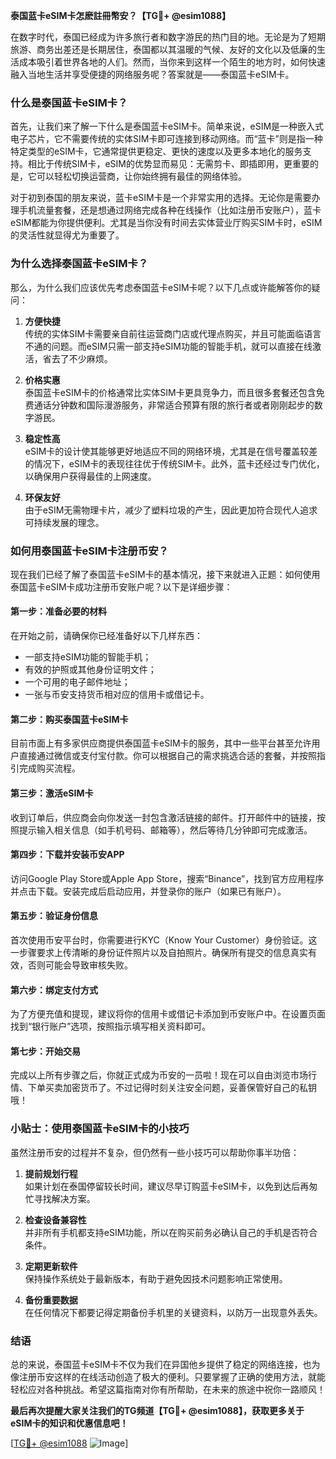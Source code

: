 **泰国蓝卡eSIM卡怎麽註冊幣安？【TG💪+ @esim1088】**

在数字时代，泰国已经成为许多旅行者和数字游民的热门目的地。无论是为了短期旅游、商务出差还是长期居住，泰国都以其温暖的气候、友好的文化以及低廉的生活成本吸引着世界各地的人们。然而，当你来到这样一个陌生的地方时，如何快速融入当地生活并享受便捷的网络服务呢？答案就是——泰国蓝卡eSIM卡。

### 什么是泰国蓝卡eSIM卡？

首先，让我们来了解一下什么是泰国蓝卡eSIM卡。简单来说，eSIM是一种嵌入式电子芯片，它不需要传统的实体SIM卡即可连接到移动网络。而“蓝卡”则是指一种特定类型的eSIM卡，它通常提供更稳定、更快的速度以及更多本地化的服务支持。相比于传统SIM卡，eSIM的优势显而易见：无需剪卡、即插即用，更重要的是，它可以轻松切换运营商，让你始终拥有最佳的网络体验。

对于初到泰国的朋友来说，蓝卡eSIM卡是一个非常实用的选择。无论你是需要办理手机流量套餐，还是想通过网络完成各种在线操作（比如注册币安账户），蓝卡eSIM都能为你提供便利。尤其是当你没有时间去实体营业厅购买SIM卡时，eSIM的灵活性就显得尤为重要了。

### 为什么选择泰国蓝卡eSIM卡？

那么，为什么我们应该优先考虑泰国蓝卡eSIM卡呢？以下几点或许能解答你的疑问：

1. **方便快捷**  
   传统的实体SIM卡需要亲自前往运营商门店或代理点购买，并且可能面临语言不通的问题。而eSIM只需一部支持eSIM功能的智能手机，就可以直接在线激活，省去了不少麻烦。

2. **价格实惠**  
   泰国蓝卡eSIM卡的价格通常比实体SIM卡更具竞争力，而且很多套餐还包含免费通话分钟数和国际漫游服务，非常适合预算有限的旅行者或者刚刚起步的数字游民。

3. **稳定性高**  
   eSIM卡的设计使其能够更好地适应不同的网络环境，尤其是在信号覆盖较差的情况下，eSIM卡的表现往往优于传统SIM卡。此外，蓝卡还经过专门优化，以确保用户获得最佳的上网速度。

4. **环保友好**  
   由于eSIM无需物理卡片，减少了塑料垃圾的产生，因此更加符合现代人追求可持续发展的理念。

### 如何用泰国蓝卡eSIM卡注册币安？

现在我们已经了解了泰国蓝卡eSIM卡的基本情况，接下来就进入正题：如何使用泰国蓝卡eSIM卡成功注册币安账户呢？以下是详细步骤：

#### 第一步：准备必要的材料

在开始之前，请确保你已经准备好以下几样东西：
- 一部支持eSIM功能的智能手机；
- 有效的护照或其他身份证明文件；
- 一个可用的电子邮件地址；
- 一张与币安支持货币相对应的信用卡或借记卡。

#### 第二步：购买泰国蓝卡eSIM卡

目前市面上有多家供应商提供泰国蓝卡eSIM卡的服务，其中一些平台甚至允许用户直接通过微信或支付宝付款。你可以根据自己的需求挑选合适的套餐，并按照指引完成购买流程。

#### 第三步：激活eSIM卡

收到订单后，供应商会向你发送一封包含激活链接的邮件。打开邮件中的链接，按照提示输入相关信息（如手机号码、邮箱等），然后等待几分钟即可完成激活。

#### 第四步：下载并安装币安APP

访问Google Play Store或Apple App Store，搜索“Binance”，找到官方应用程序并点击下载。安装完成后启动应用，并登录你的账户（如果已有账户）。

#### 第五步：验证身份信息

首次使用币安平台时，你需要进行KYC（Know Your Customer）身份验证。这一步骤要求上传清晰的身份证件照片以及自拍照片。确保所有提交的信息真实有效，否则可能会导致审核失败。

#### 第六步：绑定支付方式

为了方便充值和提现，建议将你的信用卡或借记卡添加到币安账户中。在设置页面找到“银行账户”选项，按照指示填写相关资料即可。

#### 第七步：开始交易

完成以上所有步骤之后，你就正式成为币安的一员啦！现在可以自由浏览市场行情、下单买卖加密货币了。不过记得时刻关注安全问题，妥善保管好自己的私钥哦！

### 小贴士：使用泰国蓝卡eSIM卡的小技巧

虽然注册币安的过程并不复杂，但仍然有一些小技巧可以帮助你事半功倍：

1. **提前规划行程**  
   如果计划在泰国停留较长时间，建议尽早订购蓝卡eSIM卡，以免到达后再匆忙寻找解决方案。

2. **检查设备兼容性**  
   并非所有手机都支持eSIM功能，所以在购买前务必确认自己的手机是否符合条件。

3. **定期更新软件**  
   保持操作系统处于最新版本，有助于避免因技术问题影响正常使用。

4. **备份重要数据**  
   在任何情况下都要记得定期备份手机里的关键资料，以防万一出现意外丢失。

### 结语

总的来说，泰国蓝卡eSIM卡不仅为我们在异国他乡提供了稳定的网络连接，也为像注册币安这样的在线活动创造了极大的便利。只要掌握了正确的使用方法，就能轻松应对各种挑战。希望这篇指南对你有所帮助，在未来的旅途中祝你一路顺风！

**最后再次提醒大家关注我们的TG频道【TG💪+ @esim1088】，获取更多关于eSIM卡的知识和优惠信息吧！**

[[TG💪+ @esim1088](https://t.me/s/esim1088) ![Image](https://i.postimg.cc/4NQfJmqS/Snipaste-2025-05-13-00-14-12.png)]